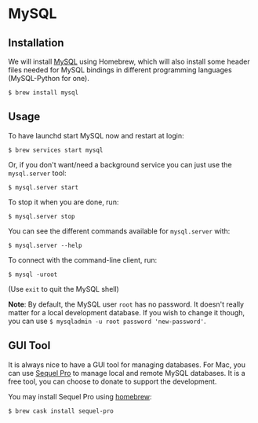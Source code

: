 # MySQL

## Installation
We will install [MySQL](http://www.mysql.com/) using Homebrew, which will also install some header files needed for MySQL bindings in different programming languages (MySQL-Python for one).

    $ brew install mysql

## Usage

To have launchd start MySQL now and restart at login:

    $ brew services start mysql

Or, if you don't want/need a background service you can just use the `mysql.server` tool:

    $ mysql.server start

To stop it when you are done, run:

    $ mysql.server stop

You can see the different commands available for `mysql.server` with:

    $ mysql.server --help

To connect with the command-line client, run:

    $ mysql -uroot

(Use `exit` to quit the MySQL shell)

**Note**: By default, the MySQL user `root` has no password. It doesn't really matter for a local development database. If you wish to change it though, you can use `$ mysqladmin -u root password 'new-password'`.

## GUI Tool
It is always nice to have a GUI tool for managing databases. For Mac, you can use [Sequel Pro](http://www.sequelpro.com/) to manage local and remote MySQL databases. It is a free tool, you can choose to donate to support the development.

You may install Sequel Pro using [homebrew](http://sourabhbajaj.com/mac-setup/Homebrew/Cask.html):

    $ brew cask install sequel-pro
